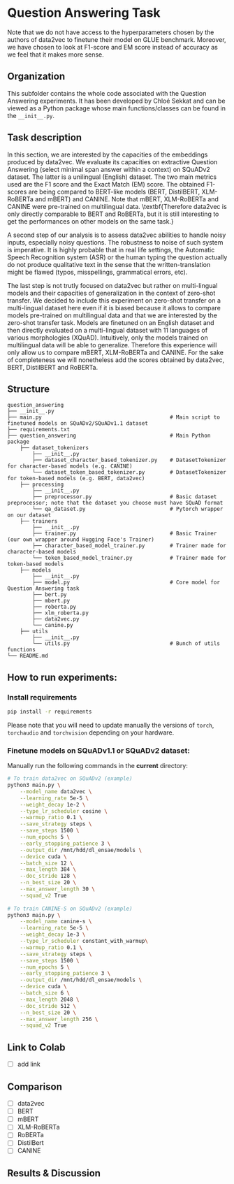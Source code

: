 # Question Answering Task

Note that we do not have access to the hyperparameters chosen by the authors of data2vec to finetune their model on 
GLUE benchmark. Moreover, we have chosen to look at F1-score and EM score instead of accuracy as we feel that it makes 
more sense.

## Organization

This subfolder contains the whole code associated with the Question Answering experiments. It has been developed by Chloé 
Sekkat and can be viewed as a Python package whose main functions/classes can be found in the ``__init__.py``.

## Task description

In this section, we are interested by the capacities of the embeddings produced by data2vec. We evaluate its capacities 
on extractive Question Answering (select minimal span answer within a context) on SQuADv2 dataset. The latter is
a unilingual (English) dataset. The two main metrics used are the F1 score and the Exact Match (EM) score. The obtained
F1-scores are being compared to BERT-like models (BERT, DistilBERT, XLM-RoBERTa and mBERT) and CANINE. Note that mBERT, 
XLM-RoBERTa and CANINE were pre-trained on multilingual data. \textbf{Therefore data2vec is only directly comparable to 
BERT and RoBERTa, but it is still interesting to get the performances on other models on the same task.}

A second step of our analysis is to assess data2vec abilities to handle noisy inputs, especially noisy questions. The 
robustness to noise of such system is imperative. It is highly probable that in real life settings, the Automatic Speech 
Recognition system (ASR) or the human typing the question actually do not produce qualitative text in the sense that the 
written-translation might be flawed (typos, misspellings, grammatical errors, etc). 

The last step is not trutly focused on data2vec but rather on multi-lingual models and their capacities of generalization 
in the context of zero-shot transfer. We decided to include this experiment on zero-shot transfer on a multi-lingual 
dataset here even if it is biased because it allows to compare models pre-trained on multilingual data and that we are 
interested by the zero-shot transfer task. Models are finetuned on an English dataset and then directly evaluated on a 
multi-lingual dataset with 11 languages of various morphologies (XQuAD). Intuitively, only the models trained on 
multilingual data will be able to generalize. Therefore this experience will only allow us to compare mBERT, XLM-RoBERTa 
and CANINE. For the sake of completeness we will nonetheless add the scores obtained by data2vec, BERT, DistilBERT and RoBERTa. 

## Structure

```
question_answering  
├── __init__.py
├── main.py                                         # Main script to finetuned models on SQuADv2/SQuADv1.1 dataset
├── requirements.txt
├── question_answering                              # Main Python package
    ├── dataset_tokenizers
        ├── __init__.py
        ├── dataset_character_based_tokenizer.py    # DatasetTokenizer for character-based models (e.g. CANINE)
        └── dataset_token_based_tokenizer.py        # DatasetTokenizer for token-based models (e.g. BERT, data2vec)
    ├── processing  
        ├── __init__.py 
        ├── preprocessor.py                         # Basic dataset preprocessor; note that the dataset you choose must have SQuAD format                     
        └── qa_dataset.py                           # Pytorch wrapper on our dataset
    ├── trainers
        ├── __init__.py
        ├── trainer.py                              # Basic Trainer (our own wrapper around Hugging Face's Trainer)
        ├── character_based_model_trainer.py        # Trainer made for character-based models  
        └── token_based_model_trainer.py            # Trainer made for token-based models
    ├── models
        ├── __init__.py
        ├── model.py                                # Core model for Question Answering task
        ├── bert.py
        ├── mbert.py
        ├── roberta.py
        ├── xlm_roberta.py
        ├── data2vec.py
        └── canine.py         
    ├── utils  
        ├── __init__.py 
        └── utils.py                                # Bunch of utils functions
└── README.md
```

## How to run experiments:

### Install requirements

```bash
pip install -r requirements
```

Please note that you will need to update manually the versions of ``torch``, ``torchaudio`` and ``torchvision`` depending
on your hardware.

### Finetune models on SQuADv1.1 or SQuADv2 dataset:

Manually run the following commands in the **current** directory:

```bash
# To train data2vec on SQuADv2 (example)
python3 main.py \
    --model_name data2vec \
    --learning_rate 5e-5 \
    --weight_decay 1e-2 \
    --type_lr_scheduler cosine \
    --warmup_ratio 0.1 \
    --save_strategy steps \
    --save_steps 1500 \
    --num_epochs 5 \
    --early_stopping_patience 3 \
    --output_dir /mnt/hdd/dl_ensae/models \
    --device cuda \
    --batch_size 12 \
    --max_length 384 \
    --doc_stride 128 \
    --n_best_size 20 \
    --max_answer_length 30 \
    --squad_v2 True 
    
# To train CANINE-S on SQuADv2 (example)
python3 main.py \
    --model_name canine-s \
    --learning_rate 5e-5 \
    --weight_decay 1e-3 \
    --type_lr_scheduler constant_with_warmup\
    --warmup_ratio 0.1 \
    --save_strategy steps \
    --save_steps 1500 \
    --num_epochs 5 \
    --early_stopping_patience 3 \
    --output_dir /mnt/hdd/dl_ensae/models \
    --device cuda \
    --batch_size 6 \
    --max_length 2048 \
    --doc_stride 512 \
    --n_best_size 20 \
    --max_answer_length 256 \
    --squad_v2 True 
```

## Link to Colab

- [ ] add link

## Comparison

- [ ] data2vec
- [ ] BERT
- [ ] mBERT
- [ ] XLM-RoBERTa
- [ ] RoBERTa
- [ ] DistilBert
- [ ] CANINE

## Results \& Discussion
